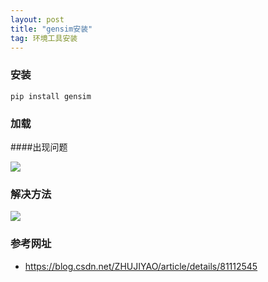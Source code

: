 ```yaml
---
layout: post
title: "gensim安装"
tag: 环境工具安装
---
```



### 安装

~~~
pip install gensim 
~~~

### 加载

####出现问题

![](https://ws1.sinaimg.cn/large/e93305edgy1fxtl5my42gj20hu01vjr9.jpg)

### 解决方法

![](https://ws1.sinaimg.cn/large/e93305edgy1fxtl7f12s0j20ht06kwep.jpg)







### 参考网址

- <https://blog.csdn.net/ZHUJIYAO/article/details/81112545>